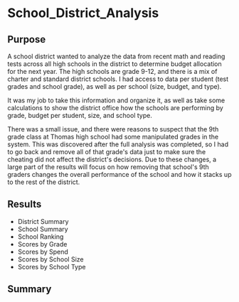 # School_District_Analysis

## Purpose
A school district wanted to analyze the data from recent math and reading tests across all high schools in the district to determine budget allocation for the next year. The high schools are grade 9-12, and there is a mix of charter and standard district schools. I had access to data per student (test grades and school grade), as well as per school (size, budget, and type). 

It was my job to take this information and organize it, as well as take some calculations to show the district office how the schools are performing by grade, budget per student, size, and school type. 

There was a small issue, and there were reasons to suspect that the 9th grade class at Thomas high school had some manipulated grades in the system. This was discovered after the full analysis was completed, so I had to go back and remove all of that grade's data just to make sure the cheating did not affect the district's decisions. Due to these changes, a large part of the results will focus on how removing that school's 9th graders changes the overall performance of the school and how it stacks up to the rest of the district. 

## Results

* District Summary
* School Summary
* School Ranking
* Scores by Grade
* Scores by Spend 
* Scores by School Size
* Scores by School Type

## Summary 
